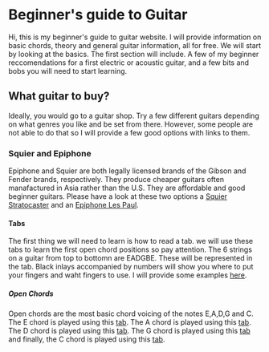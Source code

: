 # Beginner's guide to Guitar 

Hi, this is my beginner's guide to guitar website. I will provide information on basic chords, theory and general guitar information, all for free. We will start by looking at the basics. The first section will include. A few of my beginner reccomendations for a first electric or acoustic guitar, and a few bits and bobs you will need to start learning.

## What guitar to buy?

Ideally, you would go to a guitar shop. Try a few different guitars depending on what genres you like and be set from there. However, some people are not able to do that so I will provide a few good options with links to them. 

### Squier and Epiphone

Epiphone and Squier are both legally licensed brands of the Gibson and Fender brands, respectively. They produce cheaper guitars often manafactured in Asia rather than the U.S. They are affordable and good beginner guitars. Please have a look at these two options a [Squier Stratocaster](https://www.guitarguitar.co.uk/product/180629329160008--squier-pack-strat-black) and an [Epiphone Les Paul](https://www.guitarguitar.co.uk/product/160330296435002--epiphone-les-paul-special-ve-vintage-worn-ebony).

#### Tabs

The first thing we will need to learn is how to read a tab. we will use these tabs to learn the first open chord positions so pay attention. The 6 strings on a guitar from top to bottomn are EADGBE. These will be represented in the tab. Black inlays accompanied by numbers will show you where to put your fingers and waht fingers to use. I will provide some examples [here](https://www.guitarlessons.com/guitar-lessons/guitar-theory-ear-training-and-reading/how-to-read-guitar-tabs).

##### Open Chords

Open chords are the most basic chord voicing of the notes E,A,D,G and C. The E chord is played using this [tab](https://www.justinguitar.com/guitar-lessons/the-e-chord-bc-113).
The A chord is played using this [tab](https://www.justinguitar.com/guitar-lessons/the-a-chord-bc-112). The D chord is played using this [tab](https://www.justinguitar.com/guitar-lessons/the-d-chord-bc-111). The G chord is played using this [tab](https://www.justinguitar.com/guitar-lessons/the-g-chord-bc-131) and finally, the C chord is played using this [tab](https://www.justinguitar.com/guitar-lessons/the-c-chord-bc-132).

